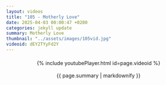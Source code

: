 ```yaml
---
layout: videos
title: "105 - Motherly Love"
date: 2025-04-03 00:00:47 +0200
categories: jekyll update
summary: Motherly Love
thumbnail: "../assets/images/105vid.jpg"
videoid: dEY2TYyFd2Y
---
```


<div style="text-align: center; margin-top: 20px;">
  {% include youtubePlayer.html id=page.videoid %}
  <p style="margin-top: 15px; font-size: 1.2em; color: #333;">
    <p>{{ page.summary | markdownify }}</p>
  </p>
</div>
